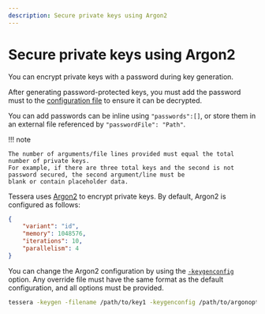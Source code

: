 ```yaml
---
description: Secure private keys using Argon2
---
```


# Secure private keys using Argon2

You can encrypt private keys with a password during key generation.

After generating password-protected keys, you must add the password must to the [configuration file](../Tessera.md) to
ensure it can be decrypted.

You can add passwords can be inline using `"passwords":[]`, or store them in an external file referenced by `"passwordFile": "Path"`.

!!! note

    The number of arguments/file lines provided must equal the total number of private keys.
    For example, if there are three total keys and the second is not password secured, the second argument/line must be
    blank or contain placeholder data.

Tessera uses [Argon2] to encrypt private keys.
By default, Argon2 is configured as follows:

```json
{
    "variant": "id",
    "memory": 1048576,
    "iterations": 10,
    "parallelism": 4
}
```

You can change the Argon2 configuration by using the
[`-keygenconfig`](../../../Reference/CLI/CLI-Subcommands.md#argonconfig-keygenconfig) option.
Any override file must have the same format as the default configuration, and all options must be provided.

```bash
tessera -keygen -filename /path/to/key1 -keygenconfig /path/to/argonoptions.json
```

[Argon2]: https://github.com/P-H-C/phc-winner-argon2
